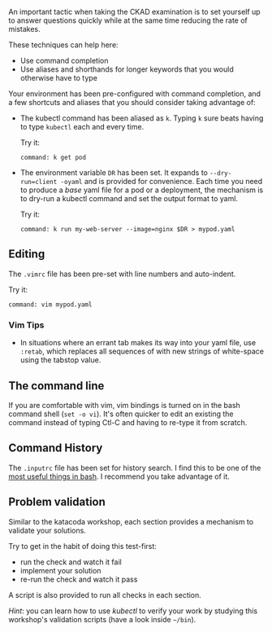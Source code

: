 
An important tactic when taking the CKAD examination is to set yourself up to answer questions quickly while at the same time reducing the rate of mistakes.

These techniques can help here:

- Use command completion
- Use aliases and shorthands for longer keywords that you would otherwise have to type

Your environment has been pre-configured with command completion, and a few shortcuts and aliases that you should consider taking advantage of:

- The kubectl command has been aliased as `k`.  Typing `k` sure beats having to type `kubectl` each and every time.

    Try it:

    ```terminal:execute
    command: k get pod
    ```

- The environment variable `DR` has been set.  It expands to `--dry-run=client -oyaml` and is provided for convenience.  Each time you need to produce a _base_ yaml file for a pod or a deployment, the mechanism is to dry-run a kubectl command and set the output format to yaml.

    Try it:

    ```terminal:execute
    command: k run my-web-server --image=nginx $DR > mypod.yaml
    ```

## Editing

The `.vimrc` file has been pre-set with line numbers and auto-indent.

Try it:

```terminal:execute
command: vim mypod.yaml
```

### Vim Tips

- In situations where an errant tab makes its way into your yaml file, use `:retab`, which replaces all sequences of <Tab> with new strings of white-space using the tabstop value.

## The command line

If you are comfortable with vim, vim bindings is turned on in the bash command shell (`set -o vi`).  It's often quicker to edit an existing the command instead of typing Ctl-C and having to re-type it from scratch.

## Command History

The `.inputrc` file has been set for history search.  I find this to be one of the [most useful things in bash](https://coderwall.com/p/oqtj8w/the-single-most-useful-thing-in-bash).  I recommend you take advantage of it.

## Problem validation

Similar to the katacoda workshop, each section provides a mechanism to validate your solutions.

Try to get in the habit of doing this test-first:

- run the check and watch it fail
- implement your solution
- re-run the check and watch it pass

A script is also provided to run all checks in each section.

_Hint_: you can learn how to use _kubectl_ to verify your work by studying this workshop's validation scripts (have a look inside `~/bin`).
